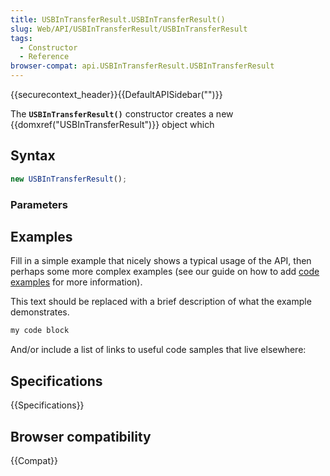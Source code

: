 ```yaml
---
title: USBInTransferResult.USBInTransferResult()
slug: Web/API/USBInTransferResult/USBInTransferResult
tags:
  - Constructor
  - Reference
browser-compat: api.USBInTransferResult.USBInTransferResult
---
```

{{securecontext_header}}{{DefaultAPISidebar("")}}

The **`USBInTransferResult()`** constructor creates a new {{domxref("USBInTransferResult")}} object which 

## Syntax

```js
new USBInTransferResult();
```

### Parameters



## Examples

Fill in a simple example that nicely shows a typical usage of the API, then perhaps some more complex examples (see our guide on how to add [code examples](/en-US/docs/MDN/Contribute/Structures/Code_examples) for more information).

This text should be replaced with a brief description of what the example demonstrates.

```js
my code block
```

And/or include a list of links to useful code samples that live elsewhere:

## Specifications

{{Specifications}}

## Browser compatibility

{{Compat}}

